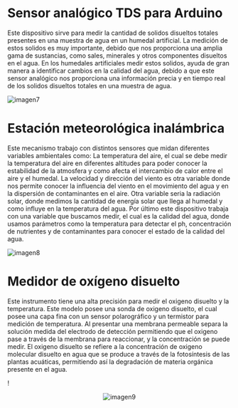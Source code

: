 # Sensor analógico TDS para Arduino
Este dispositivo sirve para medir la cantidad de solidos disueltos totales presentes en una muestra de agua en un humedal artificial.
La medición de estos solidos es muy importante, debido que nos proporciona una amplia gama de sustancias, como sales, minerales y otros componentes disueltos en el agua. En los humedales artificiales medir estos solidos, ayuda de gran manera a identificar cambios en la calidad del agua, debido a que este sensor analógico nos proporciona una información precia y en tiempo real de los solidos disueltos totales en una muestra de agua.

![imagen7](https://user-images.githubusercontent.com/118635410/248671347-cb1a951b-3f60-4f82-8d37-3f2b9e7f1217.png)

# Estación meteorológica inalámbrica
Este mecanismo  trabajo con distintos sensores que midan diferentes variables ambientales como:
La temperatura del aire, el cual se debe medir la temperatura del aire en diferentes altitudes para poder conocer la estabilidad de la atmosfera y como afecta el intercambio de calor entre el aire y el humedal.
La velocidad y dirección del viento es otra variable donde nos permite conocer la influencia del viento en el movimiento del agua y en la dispersión de contaminantes en el aire.
Otra variable seria la radiación solar, donde medimos la cantidad de energía solar que llega al humedal y como influye en la temperatura del agua.
Por último este dispositivo trabaja con una variable que buscamos medir, el cual es la calidad del agua, donde usamos parámetros como la temperatura para detectar el ph, concentración de nutrientes y de contaminantes para conocer el estado de la calidad del agua.

![imagen8](https://user-images.githubusercontent.com/118635410/248671675-1b0e1e73-fd43-47e6-a422-4f5e8fc7fe05.png)

# Medidor de oxígeno disuelto
Este instrumento tiene una alta precisión para medir el oxigeno disuelto y la temperatura.
Este modelo posee una sonda de oxigeno disuelto, el cual posee una capa fina con un sensor polarográfico y un termistor para medición de temperatura. Al presentar una membrana permeable separa la solución medida del electrodo de detección permitiendo que el oxigeno pase a través de la membrana para reaccionar, y la concentración se puede medir.
El oxigeno disuelto se refiere a la concentración de oxigeno molecular disuelto en agua que se produce a través de la fotosíntesis de las plantas acuáticas, permitiendo así la degradación de materia orgánica presente en el agua.

!<p align="center">
  <img src="[ruta_de_la_imagen](https://user-images.githubusercontent.com/118635410/248672110-aa555056-cfb5-4d9d-9267-eba78bd00967.png)" alt="imagen9">
</p>

